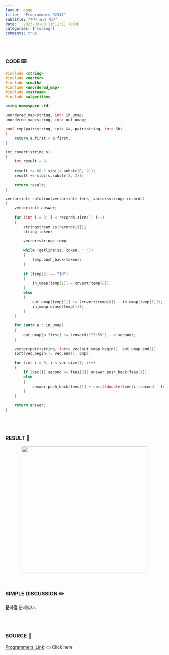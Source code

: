 ```yaml
---
layout: page
title:  "Programmers 92341"
subtitle: "주차 요금 계산"
date:   2023-03-08 11:11:11 +0530
categories: ["coding"]
comments: true
---
```


<br>

### CODE ⌨️

```c++
#include <string>
#include <vector>
#include <cmath>
#include <unordered_map>
#include <sstream>
#include <algorithm>

using namespace std;

unordered_map<string, int> in_umap;
unordered_map<string, int> out_umap;

bool cmp(pair<string, int> &a, pair<string, int> &b)
{
    return a.first < b.first;
}

int cnvert(string s)
{
    int result = 0;
    
    result += 60 * stoi(s.substr(0, 2));
    result += stoi(s.substr(3, 2));
    
    return result;
}

vector<int> solution(vector<int> fees, vector<string> records)
{
    vector<int> answer;
    
    for (int i = 0; i < records.size(); i++)
    {
        stringstream ss(records[i]);
        string token;
        
        vector<string> temp;
        
        while (getline(ss, token, ' '))
        {
            temp.push_back(token);
        }
        
        if (temp[2] == "IN")
        {
            in_umap[temp[1]] = cnvert(temp[0]);
        }
        else
        {
            out_umap[temp[1]] += (cnvert(temp[0]) - in_umap[temp[1]]);
            in_umap.erase(temp[1]);
        }
    }
    
    for (auto a : in_umap)
    {
        out_umap[a.first] += (cnvert("23:59") - a.second);
    }
    
    vector<pair<string, int>> vec(out_umap.begin(), out_umap.end());
    sort(vec.begin(), vec.end(), cmp);
    
    for (int i = 0; i < vec.size(); i++)
    {
        if (vec[i].second <= fees[0]) answer.push_back(fees[1]);
        else
        {
            answer.push_back(fees[1] + ceil((double)(vec[i].second - fees[0]) / (double)fees[2]) * fees[3]);
        }
    }
    
    return answer;
}
```  

<br>
<br>

### RESULT 💛

<img src="{{ '/assets/programmers/p92341r.png' }}" style="width: 400px; height: auto; margin-left: auto; margin-right: auto; display: block;">  

<br>
<br>

### SIMPLE DISCUSSION ✏️

**문자열** 문제였다.  

<br>
<br>

### SOURCE 💎

[Programmers_Link][link] 👈 Click here  

<br>

<script src="https://utteranc.es/client.js"
        repo="DCherish/DCherish.github.io"
        issue-term="pathname"
        theme="boxy-light"
        crossorigin="anonymous"
        async>
</script>

[link]: https://school.programmers.co.kr/learn/courses/30/lessons/92341